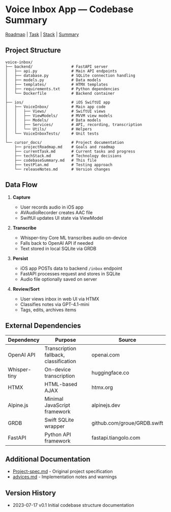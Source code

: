 # Voice Inbox App — Codebase Summary

[Roadmap](projectRoadmap.md) | [Task](currentTask.md) | [Stack](techStack.md) | [Summary](codebaseSummary.md)

## Project Structure

```
voice-inbox/
├── backend/                 # FastAPI server
│   ├── api.py               # Main API endpoints
│   ├── database.py          # SQLite connection handling
│   ├── models.py            # Data models
│   ├── templates/           # HTMX templates
│   ├── requirements.txt     # Python dependencies
│   └── Dockerfile           # Backend container
│
├── ios/                     # iOS SwiftUI app
│   ├── VoiceInbox/          # Main app code
│   │   ├── Views/           # SwiftUI views
│   │   ├── ViewModels/      # MVVM view models
│   │   ├── Models/          # Data models
│   │   ├── Services/        # API, recording, transcription
│   │   └── Utils/           # Helpers
│   └── VoiceInboxTests/     # Unit tests
│
└── cursor_docs/             # Project documentation
    ├── projectRoadmap.md    # Goals and roadmap
    ├── currentTask.md       # Current tasks and progress
    ├── techStack.md         # Technology decisions
    ├── codebaseSummary.md   # This file
    ├── testPlan.md          # Testing approach
    └── releaseNotes.md      # Version changes
```

## Data Flow

1. **Capture**
   - User records audio in iOS app
   - AVAudioRecorder creates AAC file
   - SwiftUI updates UI state via ViewModel

2. **Transcribe**
   - Whisper-tiny Core ML transcribes audio on-device
   - Falls back to OpenAI API if needed
   - Text stored in local SQLite via GRDB

3. **Persist**
   - iOS app POSTs data to backend `/inbox` endpoint
   - FastAPI processes request and stores in SQLite
   - Audio file optionally saved on server

4. **Review/Sort**
   - User views inbox in web UI via HTMX
   - Classifies notes via GPT-4.1-mini
   - Tags, edits, archives items

## External Dependencies

| Dependency | Purpose | Source |
|------------|---------|--------|
| OpenAI API | Transcription fallback, classification | openai.com |
| Whisper-tiny | On-device transcription | huggingface.co |
| HTMX | HTML-based AJAX | htmx.org |
| Alpine.js | Minimal JavaScript framework | alpinejs.dev |
| GRDB | Swift SQLite wrapper | github.com/groue/GRDB.swift |
| FastAPI | Python API framework | fastapi.tiangolo.com |

## Additional Documentation

- [Project-spec.md](Project-spec.md) - Original project specification
- [advices.md](advices.md) - Implementation notes and warnings

## Version History
- 2023-07-17  v0.1  Initial codebase structure documentation 